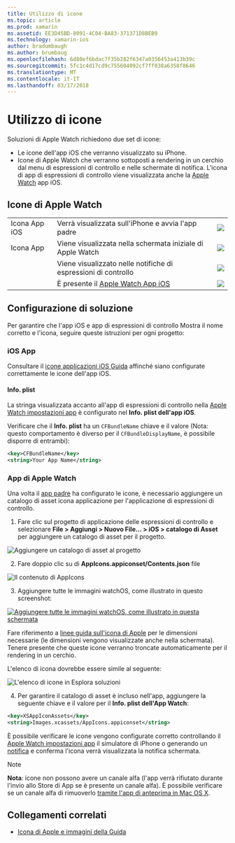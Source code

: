 ```yaml
---
title: Utilizzo di icone
ms.topic: article
ms.prod: xamarin
ms.assetid: EE3D45BD-8091-4C04-BA83-371371D8BEB9
ms.technology: xamarin-ios
author: bradumbaugh
ms.author: brumbaug
ms.openlocfilehash: 6d80ef6bdac7f35b282f6347a0356453a413b39c
ms.sourcegitcommit: 5fc1c4d17cd9c755604092cf7ff038a6358f8646
ms.translationtype: MT
ms.contentlocale: it-IT
ms.lasthandoff: 03/17/2018
---
```

# <a name="working-with-icons"></a>Utilizzo di icone

Soluzioni di Apple Watch richiedono due set di icone:

* Le icone dell'app iOS che verranno visualizzato su iPhone.
* Icone di Apple Watch che verranno sottoposti a rendering in un cerchio dal menu di espressioni di controllo e nelle schermate di notifica. L'icona di app di espressioni di controllo viene visualizzata anche la [Apple Watch](~/ios/watchos/app-fundamentals/settings.md) app iOS.

## <a name="apple-watch-icons"></a>Icone di Apple Watch

| | | |
|-|-|-|
|Icona App iOS|Verrà visualizzata sull'iPhone e avvia l'app padre|![](icons-images/icon-ios.png)|
|Icona App|Viene visualizzata nella schermata iniziale di Apple Watch|![](icons-images/icon-home.png)|
||Viene visualizzato nelle notifiche di espressioni di controllo|![](icons-images/notification-icon.png)|
||È presente il [Apple Watch App iOS](~/ios/watchos/app-fundamentals/settings.md)|![](icons-images/watch-app-sml.png)|

## <a name="configuring-your-solution"></a>Configurazione di soluzione

Per garantire che l'app iOS e app di espressioni di controllo Mostra il nome corretto e l'icona, seguire queste istruzioni per ogni progetto:

### <a name="ios-app"></a>iOS App

Consultare il [icone applicazioni iOS Guida](~/ios/app-fundamentals/images-icons/app-icons.md) affinché siano configurate correttamente le icone dell'app iOS.

#### <a name="infoplist"></a>Info. plist

La stringa visualizzata accanto all'app di espressioni di controllo nella [Apple Watch impostazioni app](~/ios/watchos/app-fundamentals/settings.md) è configurato nel **Info. plist dell'app iOS**.

Verificare che il **Info. plist** ha un `CFBundleName` chiave e il valore (Nota: questo comportamento è diverso per il `CFBundleDisplayName`, è possibile disporre di entrambi):

```xml
<key>CFBundleName</key>
<string>Your App Name</string>
```

### <a name="apple-watch-app"></a>App di Apple Watch

Una volta il [app padre](~/ios/watchos/app-fundamentals/parent-app.md) ha configurato le icone, è necessario aggiungere un catalogo di asset icona applicazione per l'applicazione di espressioni di controllo.

1. Fare clic sul progetto di applicazione delle espressioni di controllo e selezionare **File > Aggiungi > Nuovo File... > iOS > catalogo di Asset** per aggiungere un catalogo di asset per il progetto.

 ![](icons-images/newasset.png "Aggiungere un catalogo di asset al progetto")

2. Fare doppio clic su di **AppIcons.appiconset/Contents.json** file

  ![](icons-images/xcassets-iconset-sml.png "Il contenuto di AppIcons")

3. Aggiungere tutte le immagini watchOS, come illustrato in questo screenshot:

  [![](icons-images/appicons-sml.png "Aggiungere tutte le immagini watchOS, come illustrato in questa schermata")](icons-images/appicons.png#lightbox)

  Fare riferimento a [linee guida sull'icona di Apple](https://developer.apple.com/library/prerelease/ios/documentation/UserExperience/Conceptual/WatchHumanInterfaceGuidelines/IconandImageSizes.html) per le dimensioni necessarie (le dimensioni vengono visualizzate anche nella schermata). Tenere presente che queste icone verranno troncate automaticamente per il rendering in un cerchio.

  L'elenco di icona dovrebbe essere simile al seguente:

  ![](icons-images/xcassets-complete-sml.png "L'elenco di icone in Esplora soluzioni")

4. Per garantire il catalogo di asset è incluso nell'app, aggiungere la seguente chiave e il valore per il **Info. plist dell'App Watch**:

```xml
<key>XSAppIconAssets</key>
<string>Images.xcassets/AppIcons.appiconset</string>
```

È possibile verificare le icone vengono configurate corretto controllando il [Apple Watch impostazioni app](~/ios/watchos/app-fundamentals/settings.md) il simulatore di iPhone o generando un [notifica](~/ios/watchos/platform/notifications.md) e conferma l'icona verrà visualizzata la notifica schermata.

> [!NOTE]
> **Nota**: icone non possono avere un canale alfa (l'app verrà rifiutato durante l'invio allo Store di App se è presente un canale alfa). È possibile verificare se un canale alfa di rimuoverlo [tramite l'app di anteprima in Mac OS X](~/ios/watchos/troubleshooting.md#noalpha).


## <a name="related-links"></a>Collegamenti correlati

- [Icona di Apple e immagini della Guida](https://developer.apple.com/library/prerelease/ios/documentation/UserExperience/Conceptual/WatchHumanInterfaceGuidelines/IconandImageSizes.html)
